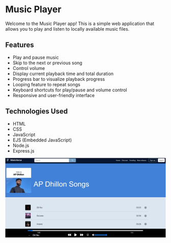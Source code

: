 # Music Player

Welcome to the Music Player app! This is a simple web application that allows you to play and listen to locally available music files.

## Features

- Play and pause music
- Skip to the next or previous song
- Control volume
- Display current playback time and total duration
- Progress bar to visualize playback progress
- Looping feature to repeat songs
- Keyboard shortcuts for play/pause and volume control
- Responsive and user-friendly interface

## Technologies Used

- HTML
- CSS
- JavaScript
- EJS (Embedded JavaScript)
- Node.js
- Express.js

![Music Player Page](/public/images/playerPage.JPG "Music Player Page")
